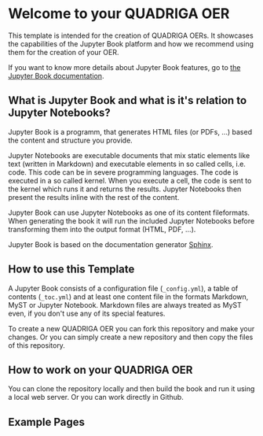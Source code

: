 # Welcome to your QUADRIGA OER

This template is intended for the creation of QUADRIGA OERs. It showcases the capabilities of the Jupyter Book platform and how we recommend using them for the creation of your OER.

If you want to know more details about Jupyter Book features, go to [the Jupyter Book documentation](https://jupyterbook.org).

## What is Jupyter Book and what is it's relation to Jupyter Notebooks?
Jupyter Book is a programm, that generates HTML files (or PDFs, …) based the content and structure you provide.

Jupyter Notebooks are executable documents that mix static elements like text (written in Markdown) and executable elements in so called cells, i.e. code. This code can be in severe programming languages. The code is executed in a so called kernel. When you execute a cell, the code is sent to the kernel which runs it and returns the results. Jupyter Notebooks then present the results inline with the rest of the content.

Jupyter Book can use Jupyter Notebooks as one of its content fileformats. When generating the book it will run the included Jupyter Notebooks before transforming them into the output format (HTML, PDF, …).

Jupyter Book is based on the documentation generator [Sphinx](https://www.sphinx-doc.org/en/master/).

## How to use this Template
A Jupyter Book consists of a configuration file (`_config.yml`), a table of contents (`_toc.yml`) and at least one content file in the formats Markdown, MyST or Jupyter Notebook.  Markdown files are always treated as MyST even, if you don't use any of its special features.

To create a new QUADRIGA OER you can fork this repository and make your changes. Or you can simply create a new repository and then copy the files of this repository.

## How to work on your QUADRIGA OER
You can clone the repository locally and then build the book and run it using a local web server. Or you can work directly in Github.

## Example Pages

```{tableofcontents}
```

